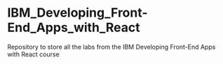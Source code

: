 # IBM_Developing_Front-End_Apps_with_React
 Repository to store all the labs from the IBM Developing Front-End Apps with React course
